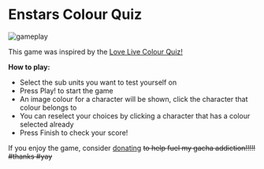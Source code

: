 # Enstars Colour Quiz
![gameplay](https://github.com/user-attachments/assets/13dd65d7-7d16-4dfc-97d2-afd254cf7e3e)

This game was inspired by the [Love Live Colour Quiz!](https://love-live-color-quiz.vercel.app/)

**How to play:**

- Select the sub units you want to test yourself on
- Press Play! to start the game
- An image colour for a character will be shown, click the character that colour belongs to
- You can reselect your choices by clicking a character that has a colour selected already
- Press Finish to check your score!

If you enjoy the game, consider [donating](https://ko-fi.com/lmaoxpppp) ~~to help fuel my gacha addiction!!!!! #thanks #yay~~
